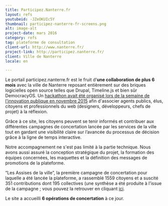 ```yaml
---
title: Participez.Nanterre.fr
layout: refs
youtubeid: -JZeOKUIc5Y
thumbnail: participez-nanterre-fr-screens.png
alt: image-alt
project-date: mars 2016
category: refs
tag: plateforme de consultation
client-url: http://www.nanterre.fr/
project-link: http://participez.nanterre.fr/
client: Ville de Nanterre
locale: en

---
```


Le portail participez.nanterre.fr est le fruit d’**une collaboration de plus 6 mois** avec la ville de Nanterre reposant entièrement sur des briques logicielles open source telles que Drupal, Timeline.js et bien sûr DemocracyOS. Un [hackathon avait été organisé lors de la semaine de l'innovation publique en novembre 2015](http://www.nanterredigital.fr/hackathon/) afin d'associer agents publics, élus, citoyens et professionnels du web (designers, développeurs, chefs de projet) à la réflexion.

Grâce à ce site, les citoyens peuvent se tenir informés et contribuer aux différentes campagnes de concertation lancée par les services de la ville tout en gardant une visibilité claire sur l’avancée du processus de décision grâce à la ligne de temps interactive.

Notre accompagnement ne s'est pas limité à la partie technique. Nous avons aussi assuré la conception stratégique du projet, la formation des équipes concernées, les maquettes et la définition des messages de promotions de la plateforme.

“Les Assises de la ville”, la première campagne de concertation pour laquelle a été lancée la plateforme, a rassemblé 1559 citoyens et a suscité 351 contributions dont 195 collectives (une synthèse a été produite à l’issue de la campagne ; vous pouvez la retrouver en cliquant [ici](https://participez.nanterre.fr/sites/default/files/SynthAssisesPRINT.pdf).

Le site a accueilli **6 opérations de concertation** à ce jour.
